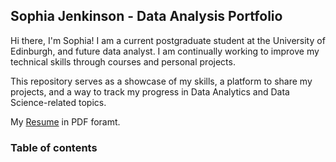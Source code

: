 ## Sophia Jenkinson - Data Analysis Portfolio

Hi there, I'm Sophia! I am a current postgraduate student at the University of Edinburgh, and future data analyst. I am continually working to improve my technical skills through courses and personal projects.

This repository serves as a showcase of my skills, a platform to share my projects, and a way to track my progress in Data Analytics and Data Science-related topics.

My [Resume](https://github.com/sophiaclare/data_analysis_portfolio/blob/266640991f57de44e689dee9d91f9b624d3bbbbf/Analyst%20Resume%20-%20Sophia%20Jenkinson.pdf) in PDF foramt. 

### Table of contents
